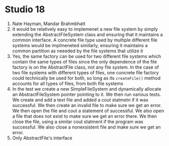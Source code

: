 # Studio 18

1. Nate Hayman, Mandar Brahmbhatt
2. It would be relatively easy to implemenet a new file system by simply extending the AbstractFileSystem class and ensuring that it maintains a common interface. A concrete file type used by multiple different file systems would be implmeneted similarly, ensuring it maintains a common partition as neeeded by the file systems that utilize it
3. Yes, the same factory can be used for two different file systems which contain the same types of files since the only dependence of the file factory is on the AbstractFile class, not any file system. In the case of two file systems with different types of files, one concrete file factory could technically be used for both, so long as its `createFile()` method accounts for all types of files, from both file systems
4. In the test we create  a new SimpleFileSystem and dynamically allocate an AbstractFileSystem pointer 
pointing to it. We then run various tests. We create and add a text file and added a cout statmetn if it was successful.
We then create an invalid file to make sure we get an error. We then open the file and cout a statement of successful. 
We also open a file that does not exist to make sure we get an error there. We then close the file, using a similar cout
statment if the program was successful. We also close a nonexsistent file and make sure we get an error.
5. Only AbstractFile's interface